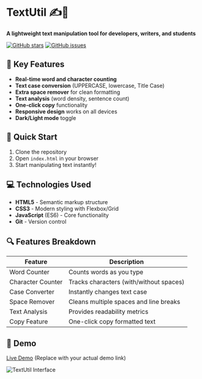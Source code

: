 # TextUtil ✍️📝
**A lightweight text manipulation tool for developers, writers, and students**

[![GitHub stars](https://img.shields.io/github/stars/yugdalsaniya/textutils?style=social)](https://github.com/yugdalsaniya/textutils/stargazers)
[![GitHub issues](https://img.shields.io/github/issues/yugdalsaniya/textutils)](https://github.com/yugdalsaniya/textutils/issues)

## 🌟 Key Features
- **Real-time word and character counting**
- **Text case conversion** (UPPERCASE, lowercase, Title Case)
- **Extra space remover** for clean formatting
- **Text analysis** (word density, sentence count)
- **One-click copy** functionality
- **Responsive design** works on all devices
- **Dark/Light mode** toggle

## 🚀 Quick Start
1. Clone the repository
2. Open `index.html` in your browser
3. Start manipulating text instantly!

## 💻 Technologies Used
- **HTML5** - Semantic markup structure
- **CSS3** - Modern styling with Flexbox/Grid
- **JavaScript** (ES6) - Core functionality
- **Git** - Version control

## 🔍 Features Breakdown
| Feature | Description |
|---------|-------------|
| Word Counter | Counts words as you type |
| Character Counter | Tracks characters (with/without spaces) |
| Case Converter | Instantly changes text case |
| Space Remover | Cleans multiple spaces and line breaks |
| Text Analysis | Provides readability metrics |
| Copy Feature | One-click copy formatted text |

## 🎥 Demo
[Live Demo](https://yugdalsaniya.github.io/textutils/) (Replace with your actual demo link)

![TextUtil Interface](https://raw.githubusercontent.com/yugdalsaniya/textutils/main/screenshots/main-interface.png)

